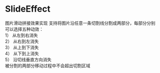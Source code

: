 # SlideEffect
图片滑动拼接效果实现
支持将图片沿任意一条切割线分割成两部分，每部分分别可以选择五种动效：                                                                             
1）	从左到右消失                                                                                                                          
2）	从右到左消失                                                                                                                       
3）	从上到下消失                                                                                                                          
4）	从下到上消失                                                                                                                          
5）	沿切线垂直方向消失                                                                                                                     
被分割的两部分移动过程中不会超出切割区域

